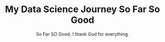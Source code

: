 ---
layout: post
title: "My Data Science Journey So Far So Good"
subtitle: "So Far SO Good, I thank God for everything."
background: '/img/posts/03.jpg'
---